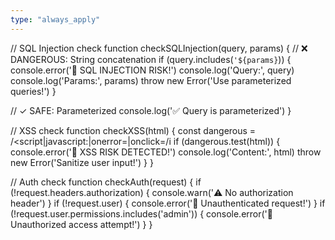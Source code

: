 ```yaml
---
type: "always_apply"
---
```


// SQL Injection check
function checkSQLInjection(query, params) {
  // ❌ DANGEROUS: String concatenation
  if (query.includes(`'${params}`)) {
    console.error('🚨 SQL INJECTION RISK!')
    console.log('Query:', query)
    console.log('Params:', params)
    throw new Error('Use parameterized queries!')
  }
  
  // ✓ SAFE: Parameterized
  console.log('✅ Query is parameterized')
}

// XSS check
function checkXSS(html) {
  const dangerous = /<script|javascript:|onerror=|onclick=/i
  if (dangerous.test(html)) {
    console.error('🚨 XSS RISK DETECTED!')
    console.log('Content:', html)
    throw new Error('Sanitize user input!')
  }
}

// Auth check
function checkAuth(request) {
  if (!request.headers.authorization) {
    console.warn('⚠️  No authorization header')
  }
  if (!request.user) {
    console.error('🚨 Unauthenticated request!')
  }
  if (!request.user.permissions.includes('admin')) {
    console.error('🚨 Unauthorized access attempt!')
  }
}